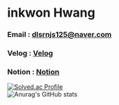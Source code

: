# inkwon Hwang

### Email : dlsrnjs125@naver.com
### Velog : [Velog](https://velog.io/@dlsrnjs125)
### Notion : [Notion](https://hill-rosehip-0d5.notion.site/inkwon-Hwang-8aa0da86b47749e0a69a3195de95e73e)
[![Solved.ac Profile](http://mazassumnida.wtf/api/v2/generate_badge?boj=dlsrnjs125)](https://solved.ac/dlsrnjs125/)    
![Anurag's GitHub stats](https://github-readme-stats.vercel.app/api?username=dlsrnjs125&show_icons=true&theme=radical)
